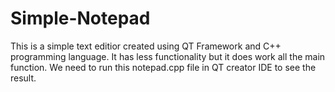 # Simple-Notepad
This is a simple text editior created using QT Framework and C++ programming language. It has less functionality but it does work all the main function. We need to run this notepad.cpp file in QT creator IDE to see the result.
